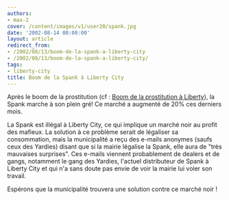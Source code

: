 ```yaml
---
authors:
- max-2
cover: /content/images/v1/user20/spank.jpg
date: '2002-08-14 00:00:00'
layout: article
redirect_from:
- /2002/08/13/boom-de-la-spank-a-liberty-city
- /2002/08/13/boom-de-la-spank-a-liberty-city/
tags:
- liberty-city
title: Boom de la Spank à Liberty City
---
```



Après le boom de la prostitution (cf : [Boom de la prostitution à Liberty](/2002/08/09/boom-de-la-prostitution-a-liberty/)), la Spank marche à son plein gré! Ce marché a augmenté de 20% ces derniers mois.

La Spank est illégal à Liberty City, ce qui implique un marché noir au profit des mafieux. La solution à ce problème serait de légaliser sa consommation, mais la municipalité a reçu des e-mails anonymes (saufs ceux des Yardies) disant que si la mairie légalise la Spank, elle aura de "très mauvaises surprises". Ces e-mails viennent probablement de dealers et de gangs, notamment le gang des Yardies, l'actuel distributeur de Spank à Liberty City et qui n'a sans doute pas envie de voir la mairie lui voler son travail.

Espérons que la municipalité trouvera une solution contre ce marché noir !